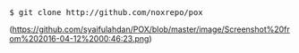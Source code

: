 <pre>
$ git clone http://github.com/noxrepo/pox
</pre>

(https://github.com/syaifulahdan/POX/blob/master/image/Screenshot%20from%202016-04-12%2000:46:23.png)
